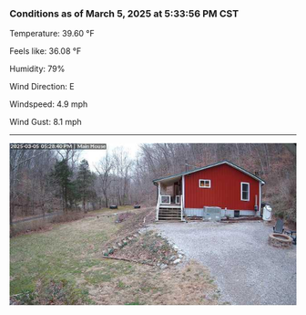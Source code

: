 ### Conditions as of March 5, 2025 at 5:33:56 PM CST 

Temperature: 39.60 &deg;F

Feels like: 36.08 &deg;F

Humidity: 79%

Wind Direction: E

Windspeed: 4.9 mph

Wind Gust: 8.1 mph

---

<img src="./images/latest.jpeg"/>

